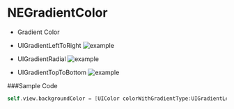 # NEGradientColor
* Gradient Color

* UIGradientLeftToRight
![example](https://github.com/XieXieZhongxi/NEWave/blob/master/screenshot/example.gif)

* UIGradientRadial
![example](https://github.com/XieXieZhongxi/NEWave/blob/master/screenshot/example.gif)

* UIGradientTopToBottom
![example](https://github.com/XieXieZhongxi/NEWave/blob/master/screenshot/example.gif)


###Sample Code
```objective-c
self.view.backgroundColor = [UIColor colorWithGradientType:UIGradientLeftToRight withFrame:self.view.bounds andColors:@[[UIColor orangeColor],[UIColor cyanColor]]];
```



